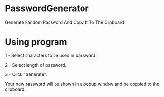 # PasswordGenerator
Generate Random Password And Copy It To The Clipboard

# Using program
1 - Select characters to be used in password.

2 - Select length of password.

3 - Click "Generate".

Your new password will be shown in a popup window and be coppied to the clipboard.
